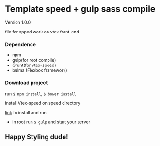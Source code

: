 # Template speed + gulp sass compile
Version 1.0.0

file for spped work on vtex front-end

### Dependence

* npm
* gulp(for root compile)
* Grunt(for vtex-speed)
* bulma (Flexbox framework)

### Download project

run `$ npm install`, `$ bower install`

install Vtex-speed on speed directory

[link](https://github.com/vtex/speed) to install and run

* in root run `$ gulp` and start your server


## Happy Styling dude!

